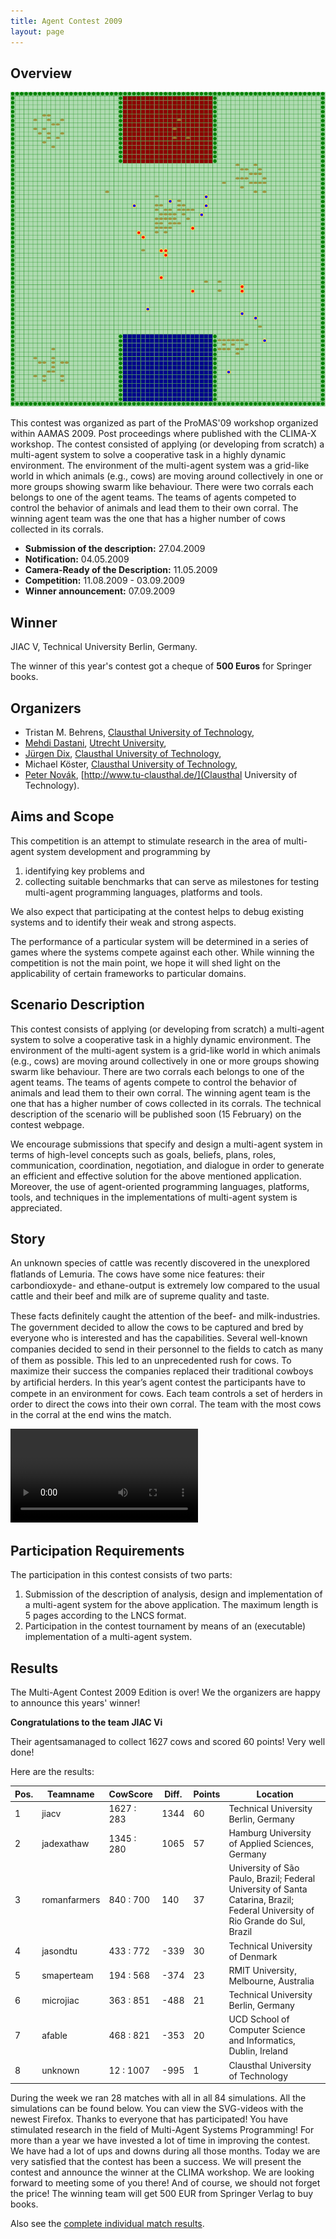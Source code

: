 ```yaml
---
title: Agent Contest 2009
layout: page
---
```


Overview
--------

![MAPC 2009](mapc2009.png)

This contest was organized as part of the ProMAS'09 workshop organized within AAMAS 2009. Post proceedings where published with the CLIMA-X workshop. The contest consisted of applying (or developing from scratch) a multi-agent system to solve a cooperative task in a highly dynamic environment. The environment of the multi-agent system was a grid-like world in which animals (e.g., cows) are moving around collectively in one or more groups showing swarm like behaviour. There were two corrals each belongs to one of the agent teams. The teams of agents competed to control the behavior of animals and lead them to their own corral. The winning agent team was the one that has a higher number of cows collected in its corrals.

* **Submission of the description:** 27.04.2009
* **Notification:** 04.05.2009
* **Camera-Ready of the Description:** 11.05.2009
* **Competition:** 11.08.2009 - 03.09.2009
* **Winner announcement:** 07.09.2009

Winner
------

JIAC V, Technical University Berlin, Germany.

The winner of this year's contest got  a cheque of **500 Euros** for Springer books.

Organizers
----------

* Tristan M. Behrens, [Clausthal University of Technology](http://www.tu-clausthal.de/),
* [Mehdi Dastani](http://www.cs.uu.nl/~mehdi/), [Utrecht University](http://www.uu.nl/),
* [Jürgen Dix](http://www.in.tu-clausthal.de/divisions/cig/cigroot/members/leader/cigmember-dix/), [Clausthal University of Technology](http://www.tu-clausthal.de/),
* Michael Köster, [Clausthal University of Technology](http://www.tu-clausthal.de/),
* [Peter Novák](http://peter.aronde.net/), [http://www.tu-clausthal.de/](Clausthal University of Technology).

Aims and Scope
--------------

This competition is an attempt to stimulate research in the area of multi-agent system development and programming by

1. identifying key problems and
2. collecting suitable benchmarks
   that can serve as milestones for testing multi-agent programming languages, platforms and tools.

We also expect that participating at the contest helps to debug existing systems and to identify their weak and strong aspects.

The performance of a particular system will be determined in a series of games where the systems compete against each other. While winning the competition is not the main point, we hope it will shed light on the applicability of certain frameworks to particular domains.

Scenario Description
--------------------

This contest consists of applying (or developing from scratch) a multi-agent system to solve a cooperative task in a highly dynamic environment. The environment of the multi-agent system is a grid-like world in which animals (e.g., cows) are moving around collectively in one or more groups showing swarm like behaviour. There are two corrals each belongs to one of the agent teams. The teams of agents compete to control the behavior of animals and lead them to their own corral. The winning agent team is the one that has a higher number of cows collected in its corrals. The technical description of the scenario will be published soon (15 February) on the contest webpage.

We encourage submissions that specify and design a multi-agent system in terms of high-level concepts such as goals, beliefs, plans, roles, communication, coordination, negotiation, and dialogue in order to generate an efficient and effective solution for the above mentioned application. Moreover, the use of agent-oriented programming languages, platforms, tools, and techniques in the implementations of multi-agent system is appreciated.

Story
-----

An unknown species of cattle was recently discovered in the unexplored ﬂatlands of Lemuria. The cows have some nice features: their carbondioxyde- and ethane-output is extremely low compared to the usual cattle and their beef and milk are of supreme quality and taste.

These facts deﬁnitely caught the attention of the beef- and milk-industries. The government decided to allow the cows to be captured and bred by everyone who is interested and has the capabilities. Several well-known companies decided to send in their personnel to the ﬁelds to catch as many of them as possible. This led to an unprecedented rush for cows. To maximize their success the companies replaced their traditional cowboys by artiﬁcial herders. In this year’s agent contest the participants have to compete in an environment for cows. Each team controls a set of herders in order to direct the cows into their own corral. The team with the most cows in the corral at the end wins the match.

<video controls>
  <source src="mapc2009.mp4" type="video/mp4">
  <source src="mapc2009.webm" type="video/webm">
  <img src="mapc2009.jpg" alt="MAPC 2009">
</video>

Participation Requirements
--------------------------

The participation in this contest consists of two parts:

1. Submission of the description of analysis, design and implementation of a multi-agent system for the above application. The maximum length is 5 pages according to the LNCS format.
2. Participation in the contest tournament by means of an (executable) implementation of a multi-agent system.

Results
-------

The Multi-Agent Contest 2009 Edition is over! We the organizers are happy to announce this years' winner!

**Congratulations to the team JIAC Vi**

Their agentsamanaged to collect 1627 cows and scored 60 points! Very well done!

Here are the results:

Pos. | Teamname | CowScore | Diff. | Points | Location
--- | --- | --- | --- | --- | ---
1 | jiacv | 1627 : 283 | 1344 | 60 | Technical University Berlin, Germany
2 | jadexathaw | 1345 : 280 | 1065 | 57 | Hamburg University of Applied Sciences, Germany
3 | romanfarmers | 840 : 700 | 140 | 37 | University of São Paulo, Brazil; Federal University of Santa Catarina, Brazil; Federal University of Rio Grande do Sul, Brazil
4 | jasondtu | 433 : 772 | -339 | 30 | Technical University of Denmark
5 | smaperteam | 194 : 568 | -374 | 23 | RMIT University, Melbourne, Australia
6 | microjiac | 363 : 851 | -488 | 21 | Technical University Berlin, Germany
7 | afable | 468 : 821 | -353 | 20 | UCD School of Computer Science and Informatics, Dublin, Ireland
8 | unknown | 12 : 1007 | -995 | 1 | Clausthal University of Technology

During the week we ran 28 matches with all in all 84 simulations. All the simulations can be found below. You can view the SVG-videos with the newest Firefox. Thanks to everyone that has participated! You have stimulated research in the field of Multi-Agent Systems Programming! For more than a year we have invested a lot of time in improving the contest. We have had a lot of ups and downs during all those months. Today we are very satisfied that the contest has been a success. We will present the contest and announce the winner at the CLIMA workshop. We are looking forward to meeting some of you there! And of course, we should not forget the price! The winning team will get 500 EUR from Springer Verlag to buy books.

Also see the [complete individual match results](/2009/40-results-of-2009/).
